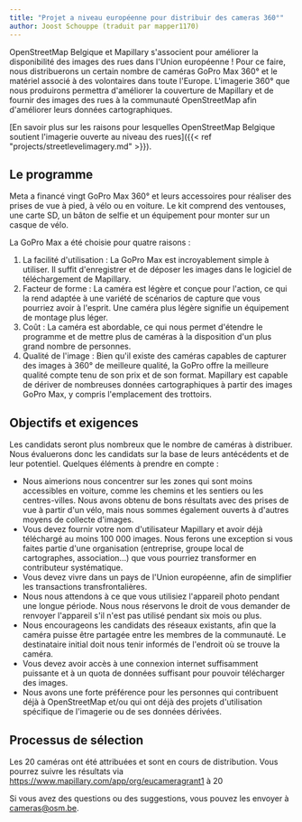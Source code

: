 ```yaml
---
title: "Projet a niveau européenne pour distribuir des cameras 360°"
author: Joost Schouppe (traduit par mapper1170)
---
```


OpenStreetMap Belgique et Mapillary s'associent pour améliorer la disponibilité des images des rues dans l'Union européenne ! Pour ce faire, nous distribuerons un certain nombre de caméras GoPro Max 360° et le matériel associé à des volontaires dans toute l'Europe. L'imagerie 360° que nous produirons permettra d'améliorer la couverture de Mapillary et de fournir des images des rues à la communauté OpenStreetMap afin d'améliorer leurs données cartographiques.

[En savoir plus sur les raisons pour lesquelles OpenStreetMap Belgique soutient l'imagerie ouverte au niveau des rues]({{< ref "projects/streetlevelimagery.md" >}}).

## Le programme

Meta a financé vingt GoPro Max 360° et leurs accessoires pour réaliser des prises de vue à pied, à vélo ou en voiture. Le kit comprend des ventouses, une carte SD, un bâton de selfie et un équipement pour monter sur un casque de vélo.

La GoPro Max a été choisie pour quatre raisons :

1. La facilité d'utilisation : La GoPro Max est incroyablement simple à utiliser. Il suffit d'enregistrer et de déposer les images dans le logiciel de téléchargement de Mapillary.
2. Facteur de forme : La caméra est légère et conçue pour l'action, ce qui la rend adaptée à une variété de scénarios de capture que vous pourriez avoir à l'esprit. Une caméra plus légère signifie un équipement de montage plus léger.
3. Coût : La caméra est abordable, ce qui nous permet d'étendre le programme et de mettre plus de caméras à la disposition d'un plus grand nombre de personnes.
4. Qualité de l'image : Bien qu'il existe des caméras capables de capturer des images à 360° de meilleure qualité, la GoPro offre la meilleure qualité compte tenu de son prix et de son format. Mapillary est capable de dériver de nombreuses données cartographiques à partir des images GoPro Max, y compris l'emplacement des trottoirs.

## Objectifs et exigences

Les candidats seront plus nombreux que le nombre de caméras à distribuer.  Nous évaluerons donc les candidats sur la base de leurs antécédents et de leur potentiel. Quelques éléments à prendre en compte :

* Nous aimerions nous concentrer sur les zones qui sont moins accessibles en voiture, comme les chemins et les sentiers ou les centres-villes. Nous avons obtenu de bons résultats avec des prises de vue à partir d'un vélo, mais nous sommes également ouverts à d'autres moyens de collecte d'images.
* Vous devez fournir votre nom d'utilisateur Mapillary et avoir déjà téléchargé au moins 100 000 images. Nous ferons une exception si vous faites partie d'une organisation (entreprise, groupe local de cartographes, association…) que vous pourriez transformer en contributeur systématique.
* Vous devez vivre dans un pays de l'Union européenne, afin de simplifier les transactions transfrontalières.
* Nous nous attendons à ce que vous utilisiez l'appareil photo pendant une longue période. Nous nous réservons le droit de vous demander de renvoyer l'appareil s'il n'est pas utilisé pendant six mois ou plus.
* Nous encourageons les candidats des réseaux existants, afin que la caméra puisse être partagée entre les membres de la communauté. Le destinataire initial doit nous tenir informés de l'endroit où se trouve la caméra.
* Vous devez avoir accès à une connexion internet suffisamment puissante et à un quota de données suffisant pour pouvoir télécharger des images.
* Nous avons une forte préférence pour les personnes qui contribuent déjà à OpenStreetMap et/ou qui ont déjà des projets d'utilisation spécifique de l'imagerie ou de ses données dérivées.

## Processus de sélection

Les 20 caméras ont été attribuées et sont en cours de distribution. Vous pourrez suivre les résultats via <https://www.mapillary.com/app/org/eucameragrant1> à 20

Si vous avez des questions ou des suggestions, vous pouvez les envoyer à [cameras@osm.be](mailto:cameras@osm.be).
